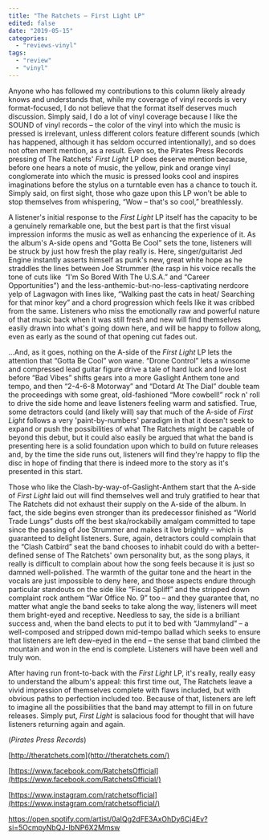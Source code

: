 ```yaml
---
title: "The Ratchets – First Light LP"
edited: false
date: "2019-05-15"
categories:
  - "reviews-vinyl"
tags:
  - "review"
  - "vinyl"
---
```


Anyone who has followed my contributions to this column likely already knows and understands that, while my coverage of vinyl records is very format-focused, I do not believe that the format itself deserves much discussion. Simply said, I do a lot of vinyl coverage because I like the SOUND of vinyl records – the color of the vinyl into which the music is pressed is irrelevant, unless different colors feature different sounds (which has happened, although it has seldom occurred intentionally), and so does not often merit mention, as a result. Even so, the Pirates Press Records pressing of The Ratchets' _First Light_ LP does deserve mention because, before one hears a note of music, the yellow, pink and orange vinyl conglomerate into which the music is pressed looks cool and inspires imaginations before the stylus on a turntable even has a chance to touch it. Simply said, on first sight, those who gaze upon this LP won't be able to stop themselves from whispering, “Wow – that's so cool,” breathlessly.

A listener's initial response to the _First Light_ LP itself has the capacity to be a genuinely remarkable one, but the best part is that the first visual impression informs the music as well as enhancing the experience of it. As the album's A-side opens and “Gotta Be Cool” sets the tone, listeners will be struck by just how fresh the play really is. Here, singer/guitarist Jed Engine instantly asserts himself as punk's new, great white hope as he straddles the lines between Joe Strummer (the rasp in his voice recalls the tone of cuts like  “I'm So Bored With The U.S.A.” and “Career Opportunities”) and the less-anthemic-but-no-less-captivating nerdcore yelp of Lagwagon with lines like, “Walking past the cats in heat/ Searching for that minor key” and a chord progression which feels like it was cribbed from the same. Listeners who miss the emotionally raw and powerful nature of that music back when it was still fresh and new will find themselves easily drawn into what's going down here, and will be happy to follow along, even as early as the sound of that opening cut fades out.

...And, as it goes, nothing on the A-side of the _First Light_ LP lets the attention that “Gotta Be Cool” won wane. “Drone Control” lets a winsome and compressed lead guitar figure drive a tale of hard luck and love lost before “Bad Vibes” shifts gears into a more Gaslight Anthem tone and tempo, and then “2-4-6-8 Motorway” and “Dotard At The Dial” double team the proceedings with some great, old-fashioned “More cowbell!” rock n' roll to drive the side home and leave listeners feeling warm and satisfied. True, some detractors could (and likely will) say that much of the A-side of _First Light_ follows a very 'paint-by-numbers' paradigm in that it doesn't seek to expand or push the possibilities of what The Ratchets might be capable of beyond this debut, but it could also easily be argued that what the band is presenting here is a solid foundation upon which to build on future releases and, by the time the side runs out, listeners will find they're happy to flip the disc in hope of finding that there is indeed more to the story as it's presented in this start.

Those who like the Clash-by-way-of-Gaslight-Anthem start that the A-side of _First Light_ laid out will find themselves well and truly gratified to hear that The Ratchets did not exhaust their supply on the A-side of the album. In fact, the side begins even stronger than its predecessor finished as “World Trade Lungs” dusts off the best ska/rockabilly amalgam committed to tape since the passing of Joe Strummer and makes it live brightly – which is guaranteed to delight listeners. Sure, again, detractors could complain that the “Clash Catbird” seat the band chooses to inhabit could do with a better-defined sense of The Ratchets' own personality but, as the song plays, it really is difficult to complain about how the song feels because it is just so damned well-polished. The warmth of the guitar tone and the heart in the vocals are just impossible to deny here, and those aspects endure through particular standouts on the side like “Fiscal Spliff” and the stripped down complaint rock anthem “War Office No. 9” too – and they guarantee that, no matter what angle the band seeks to take along the way, listeners will meet them bright-eyed and receptive. Needless to say, the side is a brilliant success and, when the band elects to put it to bed with “Jammyland” – a well-composed and stripped down mid-tempo ballad which seeks to ensure that listeners are left dew-eyed in the end – the sense that band climbed the mountain and won in the end is complete. Listeners will have been well and truly won.

After having run front-to-back with the _First Light_ LP, it's really, really easy to understand the album's appeal: this first time out, The Ratchets leave a vivid impression of themselves complete with flaws included, but with obvious paths to perfection included too. Because of that, listeners are left to imagine all the possibilities that the band may attempt to fill in on future releases. Simply put, _First Light_ is salacious food for thought that will have listeners returning again and again.

(_Pirates Press Records_)

[http://theratchets.com](http://theratchets.com/)

[https://www.facebook.com/RatchetsOfficial](https://www.facebook.com/RatchetsOfficial/)

[https://www.instagram.com/ratchetsofficial](https://www.instagram.com/ratchetsofficial/)

https://open.spotify.com/artist/0aIQg2dFE3AxOhDy6Cj4Ev?si=5OcmpyNbQJ-IbNP6X2Mmsw
